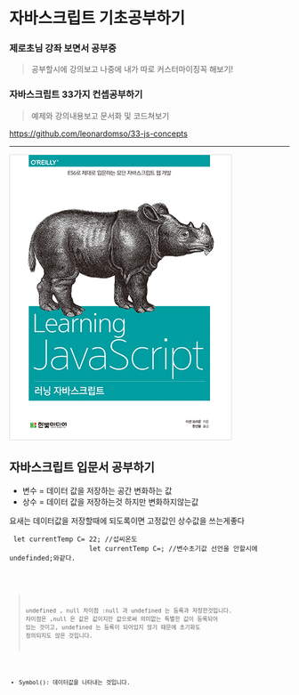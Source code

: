 # 자바스크립트 기초공부하기

### 제로초님 강좌 보면서 공부중

> 공부할시에 강의보고 나중에 내가 따로 커스터마이징꼭 해보기! 

### 자바스크립트 33가지 컨셉공부하기
> 예제와 강의내용보고 문서화 및 코드쳐보기

https://github.com/leonardomso/33-js-concepts


<hr>

<img src= "image.jpg">  
<h2>자바스크립트 입문서 공부하기 </h2>

* 변수 = 데이터 값을 저장하는 공간 변화하는 값
* 상수 = 데이터  값을 저장하는것 하지만 변화하지않는값
<p>요새는 데이터값을 저장할때에 되도록이면 고정값인 상수값을 쓰는게좋다</p>
  <pre><code> let currentTemp C= 22; //섭씨온도
                    let currentTemp C=; //변수초기값 선언을 안할시에 undefinded;와같다.  <code></pre>

> undefined , null 차이점 :null 과 undefined 는 등록과 저장한것입니다. 차이점은 ,null 은 값은 값이지만 값으로써 의미없는 특별한 값이 등록되어 있는 것이고, undefined 는 등록이 되어있지 않기 때문에 초기화도 정의되지도 않은 것입니다.



* Symbol(): 데이터값을 나타내는 것입니다.